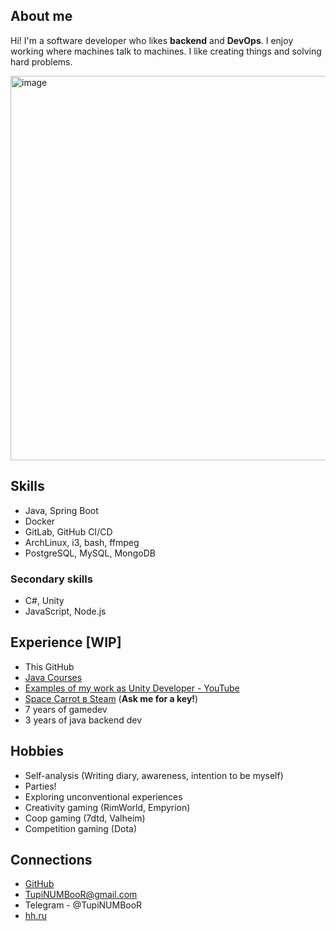## About me

Hi! I'm a software developer who likes **backend** and **DevOps**. I enjoy working where machines talk to machines. I like creating things and solving hard problems.

<img width="905" height="615" alt="image" src="https://github.com/user-attachments/assets/eaa81d6b-dd59-4a53-bd7a-38ae87e78116" />

## Skills

- Java, Spring Boot
- Docker
- GitLab, GitHub CI/CD
- ArchLinux, i3, bash, ffmpeg
- PostgreSQL, MySQL, MongoDB

### Secondary skills

- C#, Unity
- JavaScript, Node.js

## Experience [WIP]

- This GitHub
- [Java Courses](https://javaops.ru/certificate/topjava?lang=en&email=tupinumboor@gmail.com)
- [Examples of my work as Unity Developer - YouTube](https://youtu.be/jdV6eylSV1o)
- [Space Carrot в Steam](https://s.team/a/1174490) (**Ask me for a key!**)
- 7 years of gamedev
- 3 years of java backend dev

## Hobbies

- Self-analysis (Writing diary, awareness, intention to be myself)
- Parties!
- Exploring unconventional experiences
- Creativity gaming (RimWorld, Empyrion)
- Coop gaming (7dtd, Valheim)
- Competition gaming (Dota)

## Connections

- [GitHub](https://github.com/TupiNUMBooR)
- TupiNUMBooR@gmail.com
- Telegram - @TupiNUMBooR
- [hh.ru](https://hh.ru/resume/c5114772ff08c0908a0039ed1f423967416438)
